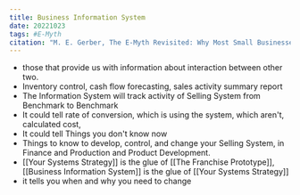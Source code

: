 ```yaml
---
title: Business Information System
date: 20221023
tags: #E-Myth
citation: "M. E. Gerber, The E-Myth Revisited: Why Most Small Businesses Don’t Work and What to Do About It. Harper Collins, 2009."
---
```

- those that provide us with information about interaction between other two.
- Inventory control, cash flow forecasting, sales activity summary report
- The Information System will track activity of Selling System from Benchmark to Benchmark
- It could tell rate of conversion, which is using the system, which aren't, calculated cost,
- It could tell Things you don't know now
- Things to know to develop, control, and change your Selling System, in Finance and Production and Product Development.
- [[Your Systems Strategy]] is the glue of [[The Franchise Prototype]], [[Business Information System]] is the glue of [[Your Systems Strategy]]
- it tells you when and why you need to change